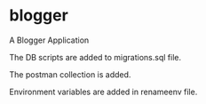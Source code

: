 # blogger
A Blogger Application


The DB scripts are added to migrations.sql file.

The postman collection is added.

Environment variables are added in renameenv file.

